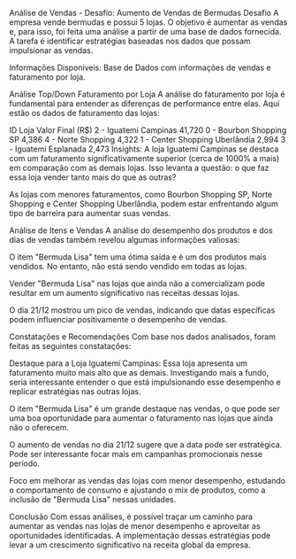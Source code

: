 Análise de Vendas - Desafio: Aumento de Vendas de Bermudas
Desafio
A empresa vende bermudas e possui 5 lojas. O objetivo é aumentar as vendas e, para isso, foi feita uma análise a partir de uma base de dados fornecida. A tarefa é identificar estratégias baseadas nos dados que possam impulsionar as vendas.

Informações Disponíveis:
Base de Dados com informações de vendas e faturamento por loja.

Análise Top/Down
Faturamento por Loja
A análise do faturamento por loja é fundamental para entender as diferenças de performance entre elas. Aqui estão os dados de faturamento das lojas:

ID Loja	Valor Final (R$)
2 - Iguatemi Campinas	41,720
0 - Bourbon Shopping SP	4,386
4 - Norte Shopping	4,322
1 - Center Shopping Uberlândia	2,994
3 - Iguatemi Esplanada	2,473
Insights:
A loja Iguatemi Campinas se destaca com um faturamento significativamente superior (cerca de 1000% a mais) em comparação com as demais lojas. Isso levanta a questão: o que faz essa loja vender tanto mais do que as outras?

As lojas com menores faturamentos, como Bourbon Shopping SP, Norte Shopping e Center Shopping Uberlândia, podem estar enfrentando algum tipo de barreira para aumentar suas vendas.

Análise de Itens e Vendas
A análise do desempenho dos produtos e dos dias de vendas também revelou algumas informações valiosas:

O item "Bermuda Lisa" tem uma ótima saída e é um dos produtos mais vendidos. No entanto, não está sendo vendido em todas as lojas.

Vender "Bermuda Lisa" nas lojas que ainda não a comercializam pode resultar em um aumento significativo nas receitas dessas lojas.

O dia 21/12 mostrou um pico de vendas, indicando que datas específicas podem influenciar positivamente o desempenho de vendas.

Constatações e Recomendações
Com base nos dados analisados, foram feitas as seguintes constatações:

Destaque para a Loja Iguatemi Campinas: Essa loja apresenta um faturamento muito mais alto que as demais. Investigando mais a fundo, seria interessante entender o que está impulsionando esse desempenho e replicar estratégias nas outras lojas.

O item "Bermuda Lisa" é um grande destaque nas vendas, o que pode ser uma boa oportunidade para aumentar o faturamento nas lojas que ainda não o oferecem.

O aumento de vendas no dia 21/12 sugere que a data pode ser estratégica. Pode ser interessante focar mais em campanhas promocionais nesse período.

Foco em melhorar as vendas das lojas com menor desempenho, estudando o comportamento de consumo e ajustando o mix de produtos, como a inclusão de "Bermuda Lisa" nessas unidades.

Conclusão
Com essas análises, é possível traçar um caminho para aumentar as vendas nas lojas de menor desempenho e aproveitar as oportunidades identificadas. A implementação dessas estratégias pode levar a um crescimento significativo na receita global da empresa.

